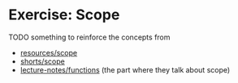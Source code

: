 # Exercise: Scope

TODO something to reinforce the concepts from
* [resources/scope](../resources/scope)
* [shorts/scope](TODO)
* [lecture-notes/functions](TODO) (the part where they talk about scope)
